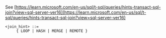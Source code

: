 See [https://learn.microsoft.com/en-us/sql/t-sql/queries/hints-transact-sql-join?view=sql-server-ver16](https://learn.microsoft.com/en-us/sql/t-sql/queries/hints-transact-sql-join?view=sql-server-ver16)
```
<join_hint> ::=   
     { LOOP | HASH | MERGE | REMOTE }
```
